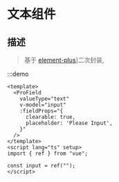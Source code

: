 # 文本组件

## 描述


> 基于 [element-plus](https://element-plus.gitee.io/#/zh-CN/component/input)]二次封装,

:::demo

```vue
<template>
  <ProField
    valueType="text"
    v-model="input"
    :fieldProps="{
      clearable: true,
      placeholder: 'Please Input',
    }"
  />
</template>
<script lang="ts" setup>
import { ref } from "vue";

const input = ref("");
</script>
```

